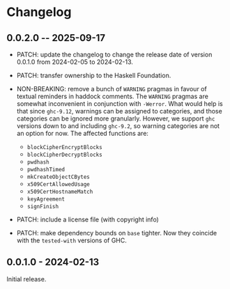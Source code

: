 # Changelog

## 0.0.2.0 -- 2025-09-17

* PATCH: update the changelog to change the release date of version 0.0.1.0 from
  2024-02-05 to 2024-02-13.
* PATCH: transfer ownership to the Haskell Foundation.
* NON-BREAKING: remove a bunch of `WARNING` pragmas in favour of textual
  reminders in haddock comments. The `WARNING` pragmas are somewhat inconvenient
  in conjunction with `-Werror`. What would help is that since `ghc-9.12`,
  warnings can be assigned to categories, and those categories can be ignored
  more granularly. However, we support `ghc` versions down to and including
  `ghc-9.2`, so warning categories are not an option for now. The affected
  functions are:

  - `blockCipherEncryptBlocks`
  - `blockCipherDecryptBlocks`
  - `pwdhash`
  - `pwdhashTimed`
  - `mkCreateObjectCBytes`
  - `x509CertAllowedUsage`
  - `x509CertHostnameMatch`
  - `keyAgreement`
  - `signFinish`
* PATCH: include a license file (with copyright info)
* PATCH: make dependency bounds on `base` tighter. Now they coincide with the
  `tested-with` versions of GHC.

## 0.0.1.0 - 2024-02-13

Initial release.
